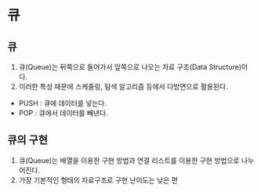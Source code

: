 # 큐
## 큐
1. 큐(Queue)는 뒤쪽으로 들어가서 앞쪽으로 나오는 자료 구조(Data Structure)이다.
2. 이러한 특성 때문에 스케줄링, 탐색 알고리즘 등에서 다방면으로 활용된다.
- PUSH : 큐에 데이터를 넣는다.
- POP : 큐에서 데이터를 빼낸다.

## 큐의 구현
1. 큐(Queue)는 배열을 이용한 구현 방법과 연결 리스트를 이용한 구현 방법으로 나누어진다.
2. 가장 기본적인 형태의 자료구조로 구현 난이도는 낮은 편
